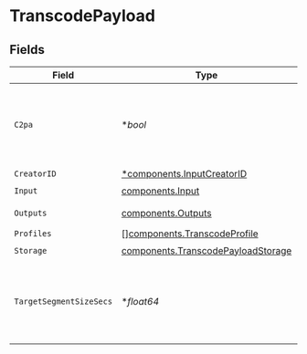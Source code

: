# TranscodePayload


## Fields

| Field                                                                                    | Type                                                                                     | Required                                                                                 | Description                                                                              |
| ---------------------------------------------------------------------------------------- | ---------------------------------------------------------------------------------------- | ---------------------------------------------------------------------------------------- | ---------------------------------------------------------------------------------------- |
| `C2pa`                                                                                   | **bool*                                                                                  | :heavy_minus_sign:                                                                       | Decides if the output video should include C2PA signature                                |
| `CreatorID`                                                                              | [*components.InputCreatorID](../../models/components/inputcreatorid.md)                  | :heavy_minus_sign:                                                                       | N/A                                                                                      |
| `Input`                                                                                  | [components.Input](../../models/components/input.md)                                     | :heavy_check_mark:                                                                       | N/A                                                                                      |
| `Outputs`                                                                                | [components.Outputs](../../models/components/outputs.md)                                 | :heavy_check_mark:                                                                       | Output formats                                                                           |
| `Profiles`                                                                               | [][components.TranscodeProfile](../../models/components/transcodeprofile.md)             | :heavy_minus_sign:                                                                       | N/A                                                                                      |
| `Storage`                                                                                | [components.TranscodePayloadStorage](../../models/components/transcodepayloadstorage.md) | :heavy_check_mark:                                                                       | N/A                                                                                      |
| `TargetSegmentSizeSecs`                                                                  | **float64*                                                                               | :heavy_minus_sign:                                                                       | How many seconds the duration of each output segment should be                           |